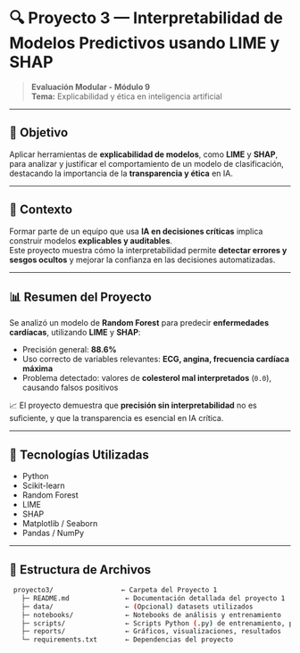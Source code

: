 # 🔍 Proyecto 3 — Interpretabilidad de Modelos Predictivos usando LIME y SHAP

> **Evaluación Modular - Módulo 9**  
> **Tema:** Explicabilidad y ética en inteligencia artificial

---

## 🎯 Objetivo
Aplicar herramientas de **explicabilidad de modelos**, como **LIME** y **SHAP**, para analizar y justificar el comportamiento de un modelo de clasificación, destacando la importancia de la **transparencia y ética** en IA.

---

## 🧩 Contexto
Formar parte de un equipo que usa **IA en decisiones críticas** implica construir modelos **explicables y auditables**.  
Este proyecto muestra cómo la interpretabilidad permite **detectar errores y sesgos ocultos** y mejorar la confianza en las decisiones automatizadas.

---

## 📊 Resumen del Proyecto
Se analizó un modelo de **Random Forest** para predecir **enfermedades cardíacas**, utilizando **LIME** y **SHAP**:

- Precisión general: **88.6%**  
- Uso correcto de variables relevantes: **ECG, angina, frecuencia cardíaca máxima**  
- Problema detectado: valores de **colesterol mal interpretados** (`0.0`), causando falsos positivos

📈 El proyecto demuestra que **precisión sin interpretabilidad** no es suficiente, y que la transparencia es esencial en IA crítica.

---

## 🧰 Tecnologías Utilizadas
- Python  
- Scikit-learn  
- Random Forest  
- LIME  
- SHAP  
- Matplotlib / Seaborn  
- Pandas / NumPy

---

## 📂 Estructura de Archivos
```bash
 proyecto3/                 ← Carpeta del Proyecto 1
   ├─ README.md              ← Documentación detallada del proyecto 1
   ├─ data/                  ← (Opcional) datasets utilizados
   ├─ notebooks/             ← Notebooks de análisis y entrenamiento
   ├─ scripts/               ← Scripts Python (.py) de entrenamiento, preprocesamiento, etc.
   ├─ reports/               ← Gráficos, visualizaciones, resultados
   └─ requirements.txt       ← Dependencias del proyecto
  ```
